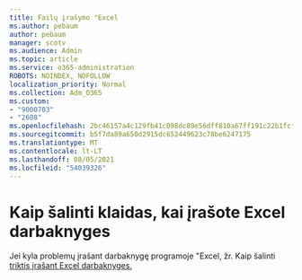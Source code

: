 ```yaml
---
title: Failų įrašymo "Excel
ms.author: pebaum
author: pebaum
manager: scotv
ms.audience: Admin
ms.topic: article
ms.service: o365-administration
ROBOTS: NOINDEX, NOFOLLOW
localization_priority: Normal
ms.collection: Adm_O365
ms.custom:
- "9000703"
- "2608"
ms.openlocfilehash: 2bc46157a4c129fb41c098dc89e56dff810a67ff191c22b1fcfad045077d4519
ms.sourcegitcommit: b5f7da89a650d2915dc652449623c78be6247175
ms.translationtype: MT
ms.contentlocale: lt-LT
ms.lasthandoff: 08/05/2021
ms.locfileid: "54039326"
---
```

# <a name="how-to-troubleshoot-errors-when-you-save-excel-workbooks"></a>Kaip šalinti klaidas, kai įrašote Excel darbaknyges

Jei kyla problemų įrašant darbaknygę programoje "Excel, žr. Kaip šalinti [triktis įrašant Excel darbaknyges.](https://docs.microsoft.com/office/troubleshoot/excel/issue-when-save-excel-workbooks)
